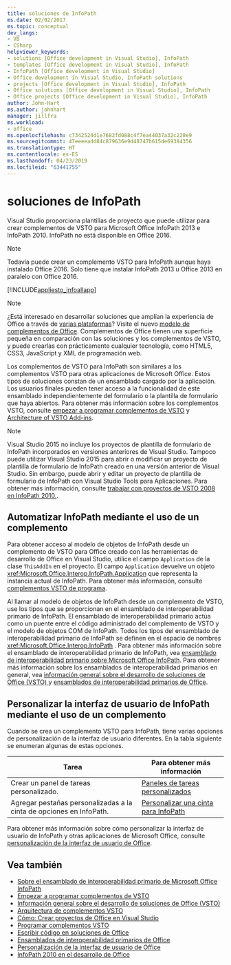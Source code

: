 ```yaml
---
title: soluciones de InfoPath
ms.date: 02/02/2017
ms.topic: conceptual
dev_langs:
- VB
- CSharp
helpviewer_keywords:
- solutions [Office development in Visual Studio], InfoPath
- templates [Office development in Visual Studio], InfoPath
- InfoPath [Office development in Visual Studio]
- Office development in Visual Studio, InfoPath solutions
- projects [Office development in Visual Studio], InfoPath
- Office solutions [Office development in Visual Studio], InfoPath
- Office projects [Office development in Visual Studio], InfoPath
author: John-Hart
ms.author: johnhart
manager: jillfra
ms.workload:
- office
ms.openlocfilehash: c7342524d1e7682fd088c4f7ea44037a32c220e9
ms.sourcegitcommit: 47eeeeadd84c879636e9d48747b615de69384356
ms.translationtype: HT
ms.contentlocale: es-ES
ms.lasthandoff: 04/23/2019
ms.locfileid: "63441755"
---
```

# <a name="infopath-solutions"></a>soluciones de InfoPath
  Visual Studio proporciona plantillas de proyecto que puede utilizar para crear complementos de VSTO para Microsoft Office InfoPath 2013 e InfoPath 2010. InfoPath no está disponible en Office 2016.

> [!NOTE]
> Todavía puede crear un complemento VSTO para InfoPath aunque haya instalado Office 2016. Solo tiene que instalar InfoPath 2013 u Office 2013 en paralelo con Office 2016.

 [!INCLUDE[appliesto_infoallapp](../vsto/includes/appliesto-infoallapp-md.md)]

> [!NOTE]
> ¿Está interesado en desarrollar soluciones que amplían la experiencia de Office a través de [varias plataformas](https://dev.office.com/add-in-availability)? Visite el nuevo [modelo de complementos de Office](https://dev.office.com/docs/add-ins/overview/office-add-ins). Complementos de Office tienen una superficie pequeña en comparación con las soluciones y los complementos de VSTO, y puede crearlas con prácticamente cualquier tecnología, como HTML5, CSS3, JavaScript y XML de programación web.

 Los complementos de VSTO para InfoPath son similares a los complementos VSTO para otras aplicaciones de Microsoft Office. Estos tipos de soluciones constan de un ensamblado cargado por la aplicación. Los usuarios finales pueden tener acceso a la funcionalidad de este ensamblado independientemente del formulario o la plantilla de formulario que haya abiertos. Para obtener más información sobre los complementos VSTO, consulte [empezar a programar complementos de VSTO](../vsto/getting-started-programming-vsto-add-ins.md) y [Architecture of VSTO Add-ins](../vsto/architecture-of-vsto-add-ins.md).

> [!NOTE]
> Visual Studio 2015 no incluye los proyectos de plantilla de formulario de InfoPath incorporados en versiones anteriores de Visual Studio. Tampoco puede utilizar Visual Studio 2015 para abrir o modificar un proyecto de plantilla de formulario de InfoPath creado en una versión anterior de Visual Studio. Sin embargo, puede abrir y editar un proyecto de plantilla de formulario de InfoPath con Visual Studio Tools para Aplicaciones. Para obtener más información, consulte [trabajar con proyectos de VSTO 2008 en InfoPath 2010.](http://go.microsoft.com/fwlink/?LinkID=218903).

## <a name="automate-infopath-by-using-an-add-in"></a>Automatizar InfoPath mediante el uso de un complemento
 Para obtener acceso al modelo de objetos de InfoPath desde un complemento de VSTO para Office creado con las herramientas de desarrollo de Office en Visual Studio, utilice el campo `Application` de la clase `ThisAddIn` en el proyecto. El campo `Application` devuelve un objeto <xref:Microsoft.Office.Interop.InfoPath.Application> que representa la instancia actual de InfoPath. Para obtener más información, consulte [complementos VSTO de programa](../vsto/programming-vsto-add-ins.md).

 Al llamar al modelo de objetos de InfoPath desde un complemento de VSTO, use los tipos que se proporcionan en el ensamblado de interoperabilidad primario de InfoPath. El ensamblado de interoperabilidad primario actúa como un puente entre el código administrado del complemento de VSTO y el modelo de objetos COM de InfoPath. Todos los tipos del ensamblado de interoperabilidad primario de InfoPath se definen en el espacio de nombres <xref:Microsoft.Office.Interop.InfoPath> . Para obtener más información sobre el ensamblado de interoperabilidad primario de InfoPath, vea [ensamblado de interoperabilidad primario sobre Microsoft Office InfoPath](https://msdn.microsoft.com/1b3ae03c-6951-49e4-a489-4712d3f7ba72). Para obtener más información sobre los ensamblados de interoperabilidad primarios en general, vea [información general sobre el desarrollo de soluciones de Office &#40;VSTO&#41; ](../vsto/office-solutions-development-overview-vsto.md) y [ensamblados de interoperabilidad primarios de Office](../vsto/office-primary-interop-assemblies.md).

## <a name="customize-the-user-interface-of-infopath-by-using-an-add-in"></a>Personalizar la interfaz de usuario de InfoPath mediante el uso de un complemento
 Cuando se crea un complemento VSTO para InfoPath, tiene varias opciones de personalización de la interfaz de usuario diferentes. En la tabla siguiente se enumeran algunas de estas opciones.

|Tarea|Para obtener más información|
|----------|--------------------------|
|Crear un panel de tareas personalizado.|[Paneles de tareas personalizados](../vsto/custom-task-panes.md)|
|Agregar pestañas personalizadas a la cinta de opciones en InfoPath.|[Personalizar una cinta para InfoPath](../vsto/customizing-a-ribbon-for-infopath.md)|

 Para obtener más información sobre cómo personalizar la interfaz de usuario de InfoPath y otras aplicaciones de Microsoft Office, consulte [personalización de la interfaz de usuario de Office](../vsto/office-ui-customization.md).

## <a name="see-also"></a>Vea también
- [Sobre el ensamblado de interoperabilidad primario de Microsoft Office InfoPath](https://msdn.microsoft.com/1b3ae03c-6951-49e4-a489-4712d3f7ba72)
- [Empezar a programar complementos de VSTO](../vsto/getting-started-programming-vsto-add-ins.md)
- [Información general sobre el desarrollo de soluciones de Office &#40;VSTO&#41;](../vsto/office-solutions-development-overview-vsto.md)
- [Arquitectura de complementos VSTO](../vsto/architecture-of-vsto-add-ins.md)
- [Cómo: Crear proyectos de Office en Visual Studio](../vsto/how-to-create-office-projects-in-visual-studio.md)
- [Programar complementos VSTO](../vsto/programming-vsto-add-ins.md)
- [Escribir código en soluciones de Office](../vsto/writing-code-in-office-solutions.md)
- [Ensamblados de interoperabilidad primarios de Office](../vsto/office-primary-interop-assemblies.md)
- [Personalización de la interfaz de usuario de Office](../vsto/office-ui-customization.md)
- [InfoPath 2010 en el desarrollo de Office](http://go.microsoft.com/fwlink/?LinkId=199012)
